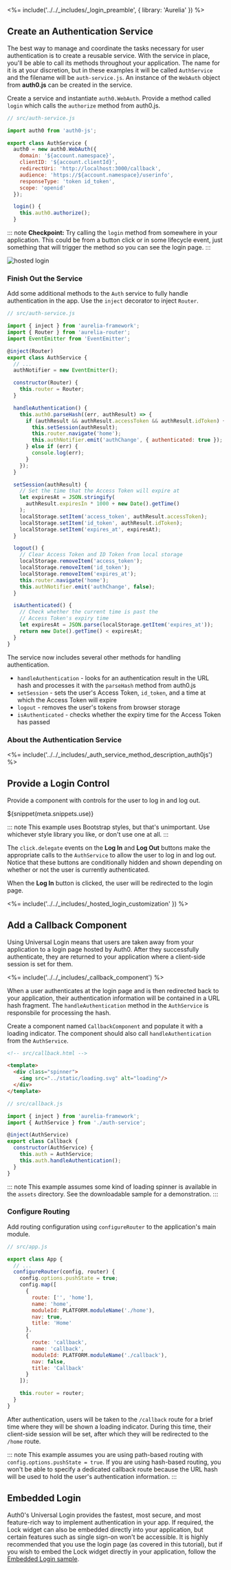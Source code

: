 <%= include('../../_includes/_login_preamble', { library: 'Aurelia' }) %>

## Create an Authentication Service

The best way to manage and coordinate the tasks necessary for user authentication is to create a reusable service. With the service in place, you'll be able to call its methods throughout your application. The name for it is at your discretion, but in these examples it will be called `AuthService` and the filename will be `auth-service.js`. An instance of the `WebAuth` object from **auth0.js** can be created in the service.

Create a service and instantiate `auth0.WebAuth`. Provide a method called `login` which calls the `authorize` method from auth0.js.

```js
// src/auth-service.js

import auth0 from 'auth0-js';

export class AuthService {
  auth0 = new auth0.WebAuth({
    domain: '${account.namespace}',
    clientID: '${account.clientId}',
    redirectUri: 'http://localhost:3000/callback',
    audience: 'https://${account.namespace}/userinfo',
    responseType: 'token id_token',
    scope: 'openid'
  });

  login() {
    this.auth0.authorize();
  }
```

::: note
**Checkpoint:** Try calling the `login` method from somewhere in your application. This could be from a button click or in some lifecycle event, just something that will trigger the method so you can see the login page.
:::

![hosted login](/media/articles/web/hosted-login.png)

### Finish Out the Service

Add some additional methods to the `Auth` service to fully handle authentication in the app. Use the `inject` decorator to inject `Router`.

```js
// src/auth-service.js

import { inject } from 'aurelia-framework';
import { Router } from 'aurelia-router';
import EventEmitter from 'EventEmitter';

@inject(Router)
export class AuthService {
  // ...
  authNotifier = new EventEmitter();

  constructor(Router) {
    this.router = Router;
  }

  handleAuthentication() {
    this.auth0.parseHash((err, authResult) => {
      if (authResult && authResult.accessToken && authResult.idToken) {
        this.setSession(authResult);
        this.router.navigate('home');
        this.authNotifier.emit('authChange', { authenticated: true });
      } else if (err) {
        console.log(err);
      }
    });
  }

  setSession(authResult) {
    // Set the time that the Access Token will expire at
    let expiresAt = JSON.stringify(
      authResult.expiresIn * 1000 + new Date().getTime()
    );
    localStorage.setItem('access_token', authResult.accessToken);
    localStorage.setItem('id_token', authResult.idToken);
    localStorage.setItem('expires_at', expiresAt);
  }

  logout() {
    // Clear Access Token and ID Token from local storage
    localStorage.removeItem('access_token');
    localStorage.removeItem('id_token');
    localStorage.removeItem('expires_at');
    this.router.navigate('home');
    this.authNotifier.emit('authChange', false);
  }

  isAuthenticated() {
    // Check whether the current time is past the
    // Access Token's expiry time
    let expiresAt = JSON.parse(localStorage.getItem('expires_at'));
    return new Date().getTime() < expiresAt;
  }
}
```

The service now includes several other methods for handling authentication.

* `handleAuthentication` - looks for an authentication result in the URL hash and processes it with the `parseHash` method from auth0.js
* `setSession` - sets the user's Access Token, `id_token`, and a time at which the Access Token will expire
* `logout` - removes the user's tokens from browser storage
* `isAuthenticated` - checks whether the expiry time for the Access Token has passed

### About the Authentication Service

<%= include('../../_includes/_auth_service_method_description_auth0js') %>

## Provide a Login Control

Provide a component with controls for the user to log in and log out.

${snippet(meta.snippets.use)}

::: note
This example uses Bootstrap styles, but that's unimportant. Use whichever style library you like, or don't use one at all.
:::

The `click.delegate` events on the **Log In** and **Log Out** buttons make the appropriate calls to the `AuthService` to allow the user to log in and log out. Notice that these buttons are conditionally hidden and shown depending on whether or not the user is currently authenticated.

When the **Log In** button is clicked, the user will be redirected to the login page.

<%= include('../../_includes/_hosted_login_customization' }) %>

## Add a Callback Component

Using Universal Login means that users are taken away from your application to a login page hosted by Auth0. After they successfully authenticate, they are returned to your application where a client-side session is set for them.

<%= include('../../_includes/_callback_component') %>

When a user authenticates at the login page and is then redirected back to your application, their authentication information will be contained in a URL hash fragment. The `handleAuthentication` method in the `AuthService` is responsbile for processing the hash.

Create a component named `CallbackComponent` and populate it with a loading indicator. The component should also call `handleAuthentication` from the `AuthService`.

```html
<!-- src/callback.html -->

<template>
  <div class="spinner">
    <img src="../static/loading.svg" alt="loading"/>
  </div>
</template>
```

```js
// src/callback.js

import { inject } from 'aurelia-framework';
import { AuthService } from './auth-service';

@inject(AuthService)
export class Callback {
  constructor(AuthService) {
    this.auth = AuthService;
    this.auth.handleAuthentication();
  }
}
```

::: note
This example assumes some kind of loading spinner is available in the `assets` directory. See the downloadable sample for a demonstration.
:::

### Configure Routing

Add routing configuration using `configureRouter` to the application's main module.

```js
// src/app.js

export class App {
  // ...
  configureRouter(config, router) {
    config.options.pushState = true;
    config.map([
      {
        route: ['', 'home'],
        name: 'home',
        moduleId: PLATFORM.moduleName('./home'),
        nav: true,
        title: 'Home'
      },
      {
        route: 'callback',
        name: 'callback',
        moduleId: PLATFORM.moduleName('./callback'),
        nav: false,
        title: 'Callback'
      }
    ]);

    this.router = router;
  }
}
```

After authentication, users will be taken to the `/callback` route for a brief time where they will be shown a loading indicator. During this time, their client-side session will be set, after which they will be redirected to the `/home` route.

::: note
This example assumes you are using path-based routing with `config.options.pushState = true`. If you are using hash-based routing, you won't be able to specify a dedicated callback route because the URL hash will be used to hold the user's authentication information.
:::

## Embedded Login

Auth0's Universal Login provides the fastest, most secure, and most feature-rich way to implement authentication in your app. If required, the Lock widget can also be embedded directly into your application, but certain features such as single sign-on won't be accessible. It is highly recommended that you use the login page (as covered in this tutorial), but if you wish to embed the Lock widget directly in your application, follow the [Embedded Login sample](https://github.com/auth0-community/auth0-aurelia-samples/tree/embedded-login/01-Embedded-Login).
